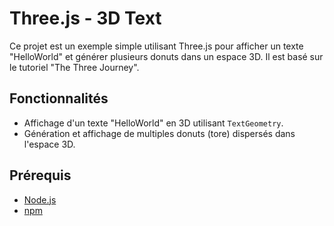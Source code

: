 # Three.js - 3D Text

Ce projet est un exemple simple utilisant Three.js pour afficher un texte "HelloWorld" et générer plusieurs donuts dans un espace 3D. Il est basé sur le tutoriel "The Three Journey".

## Fonctionnalités

- Affichage d'un texte "HelloWorld" en 3D utilisant `TextGeometry`.
- Génération et affichage de multiples donuts (tore) dispersés dans l'espace 3D.

## Prérequis

- [Node.js](https://nodejs.org/)
- [npm](https://www.npmjs.com/)
 
 
